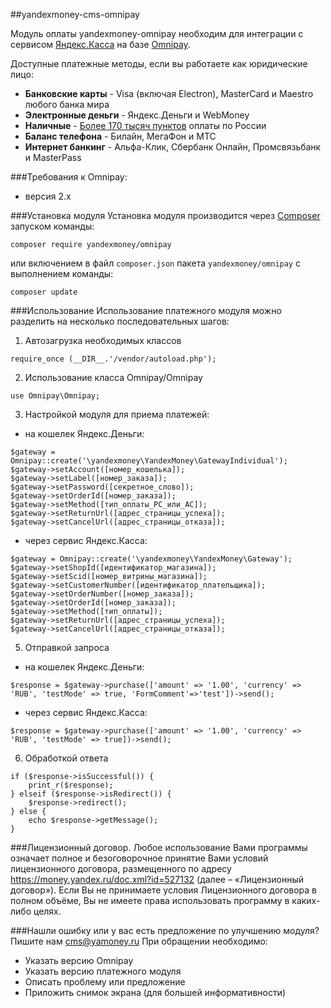 ##yandexmoney-cms-omnipay

Модуль оплаты yandexmoney-omnipay необходим для интеграции с сервисом [Яндекс.Касса](http://kassa.yandex.ru/) на базе [Omnipay](http://omnipay.thephpleague.com/).

 Доступные платежные методы, если вы работаете как юридические лицо:
* **Банковские карты** -  Visa (включая Electron), MasterCard и Maestro любого банка мира
* **Электронные деньги** - Яндекс.Деньги и WebMoney
* **Наличные** - [Более 170 тысяч пунктов](https://money.yandex.ru/pay/doc.xml?id=526209) оплаты по России
* **Баланс телефона** - Билайн, МегаФон и МТС
* **Интернет банкинг** - Альфа-Клик, Сбербанк Онлайн, Промсвязьбанк и MasterPass

###Требования к Omnipay:
* версия 2.x

###Установка модуля
Установка модуля производится через [Composer](https://getcomposer.org/) запуском команды:
```
composer require yandexmoney/omnipay
```
или включением в файл `composer.json` пакета `yandexmoney/omnipay` с выполнением команды:
```
composer update
```
###Использование
Использование платежного модуля можно разделить на несколько последовательных шагов:

1. Автозагрузка необходимых классов
 ```
require_once (__DIR__.'/vendor/autoload.php');
 ```

2. Использование класса Omnipay/Omnipay
 ```
use Omnipay\Omnipay;
 ```
3. Настройкой модуля для приема платежей:
 * на кошелек Яндекс.Деньги:
 ```
$gateway = Omnipay::create('\yandexmoney\YandexMoney\GatewayIndividual');
$gateway->setAccount([номер_кошелька]);
$gateway->setLabel([номер_заказа]);
$gateway->setPassword([секретное_слово]);
$gateway->setOrderId([номер_заказа]);
$gateway->setMethod([тип_оплаты_PC_или_AC]);
$gateway->setReturnUrl([адрес_страницы_успеха]);
$gateway->setCancelUrl([адрес_страницы_отказа]);
 ```
 * через сервис Яндекс.Касса:
 ```
$gateway = Omnipay::create('\yandexmoney\YandexMoney\Gateway');
$gateway->setShopId([идентификатор_магазина]);
$gateway->setScid([номер_витрины_магазина]);
$gateway->setCustomerNumber([идентификатор_плательщика]);
$gateway->setOrderNumber([номер_заказа]);
$gateway->setOrderId([номер_заказа]);
$gateway->setMethod([тип_оплаты]);
$gateway->setReturnUrl([адрес_страницы_успеха]);
$gateway->setCancelUrl([адрес_страницы_отказа]);
 ```
5. Отправкой запроса
 * на кошелек Яндекс.Деньги:
 ```
$response = $gateway->purchase(['amount' => '1.00', 'currency' => 'RUB', 'testMode' => true, 'FormComment'=>'test'])->send();
 ```
 * через сервис Яндекс.Касса:
 ```
$response = $gateway->purchase(['amount' => '1.00', 'currency' => 'RUB', 'testMode' => true])->send();
 ```
6. Обработкой ответа 
```
if ($response->isSuccessful()) {
    print_r($response);
} elseif ($response->isRedirect()) {
    $response->redirect();
} else {
    echo $response->getMessage();
}
```
###Лицензионный договор.
Любое использование Вами программы означает полное и безоговорочное принятие Вами условий лицензионного договора, размещенного по адресу https://money.yandex.ru/doc.xml?id=527132 (далее – «Лицензионный договор»). 
Если Вы не принимаете условия Лицензионного договора в полном объёме, Вы не имеете права использовать программу в каких-либо целях.

###Нашли ошибку или у вас есть предложение по улучшению модуля?
Пишите нам cms@yamoney.ru
При обращении необходимо:
* Указать версию Omnipay
* Указать версию платежного модуля
* Описать проблему или предложение
* Приложить снимок экрана (для большей информативности)
